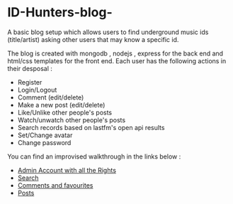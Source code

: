 # ID-Hunters-blog-

A basic blog setup which allows users to find underground music ids (title/artist) asking other users that may know a specific id.

The blog is created with mongodb , nodejs , express for the back end and html/css templates for the front end.
Each user has the following actions in their desposal :

* Register
* Login/Logout
* Comment (edit/delete)
* Make a new post (edit/delete)
* Like/Unlike other people's posts
* Watch/unwatch other people's posts
* Search records based on lastfm's open api results
* Set/Change avatar
* Change password




You can find an improvised walkthrough in the links below : 
* [Admin Account with all the Rights](https://media.giphy.com/media/VGtTVz1HBm8wLZk6m9/source.mp4)
* [Search](https://media.giphy.com/media/IhnItNUReyht1pFPI3/source.mp4)
* [Comments and favourites](https://media.giphy.com/media/f3v200mmL9TFo4snT3/source.mp4)
* [Posts](https://media.giphy.com/media/Kfrt60m2Sf5XsIuoBD/source.mp4)
